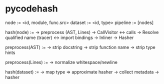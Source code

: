 # pycodehash

node := <id, module, func.src>
dataset := <id, type>
pipeline := [nodes]

hash(node) :=
-> preprocess (AST, Lines)
-> CallVisitor <-> calls
-> Resolve qualified name (tracer) <-> import bindings
-> Inliner
-> Hasher

preprocess(AST) :=
-> strip docstring
-> strip function name
-> strip type hints

preprocess(Lines) :=
-> normalize whitespace/newline

hash(dataset) :=
-> map type => approximate hasher
-> collect metadata
-> hasher
